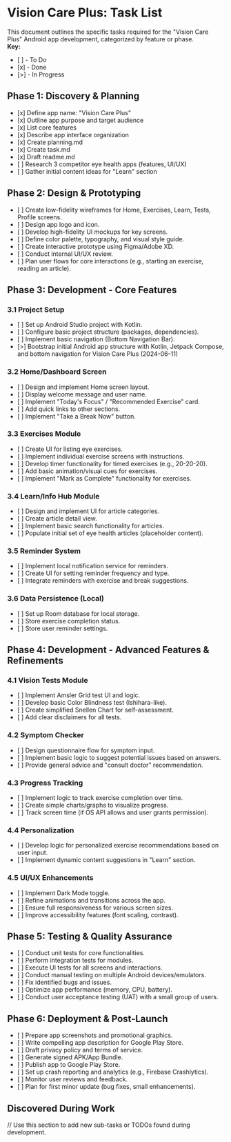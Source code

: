 # **Vision Care Plus: Task List**

This document outlines the specific tasks required for the "Vision Care Plus" Android app development, categorized by feature or phase.  
**Key:**

* \[ \] \- To Do  
* \[x\] \- Done  
* \[\>\] \- In Progress

## **Phase 1: Discovery & Planning**

* \[x\] Define app name: "Vision Care Plus"  
* \[x\] Outline app purpose and target audience  
* \[x\] List core features  
* \[x\] Describe app interface organization  
* \[x\] Create planning.md  
* \[x\] Create task.md  
* \[x\] Draft readme.md  
* \[ \] Research 3 competitor eye health apps (features, UI/UX)  
* \[ \] Gather initial content ideas for "Learn" section

## **Phase 2: Design & Prototyping**

* \[ \] Create low-fidelity wireframes for Home, Exercises, Learn, Tests, Profile screens.  
* \[ \] Design app logo and icon.  
* \[ \] Develop high-fidelity UI mockups for key screens.  
* \[ \] Define color palette, typography, and visual style guide.  
* \[ \] Create interactive prototype using Figma/Adobe XD.  
* \[ \] Conduct internal UI/UX review.  
* \[ \] Plan user flows for core interactions (e.g., starting an exercise, reading an article).

## **Phase 3: Development \- Core Features**

### **3.1 Project Setup**

* \[ \] Set up Android Studio project with Kotlin.  
* \[ \] Configure basic project structure (packages, dependencies).  
* \[ \] Implement basic navigation (Bottom Navigation Bar).
* [>] Bootstrap initial Android app structure with Kotlin, Jetpack Compose, and bottom navigation for Vision Care Plus (2024-06-11)

### **3.2 Home/Dashboard Screen**

* \[ \] Design and implement Home screen layout.  
* \[ \] Display welcome message and user name.  
* \[ \] Implement "Today's Focus" / "Recommended Exercise" card.  
* \[ \] Add quick links to other sections.  
* \[ \] Implement "Take a Break Now" button.

### **3.3 Exercises Module**

* \[ \] Create UI for listing eye exercises.  
* \[ \] Implement individual exercise screens with instructions.  
* \[ \] Develop timer functionality for timed exercises (e.g., 20-20-20).  
* \[ \] Add basic animation/visual cues for exercises.  
* \[ \] Implement "Mark as Complete" functionality for exercises.

### **3.4 Learn/Info Hub Module**

* \[ \] Design and implement UI for article categories.  
* \[ \] Create article detail view.  
* \[ \] Implement basic search functionality for articles.  
* \[ \] Populate initial set of eye health articles (placeholder content).

### **3.5 Reminder System**

* \[ \] Implement local notification service for reminders.  
* \[ \] Create UI for setting reminder frequency and type.  
* \[ \] Integrate reminders with exercise and break suggestions.

### **3.6 Data Persistence (Local)**

* \[ \] Set up Room database for local storage.  
* \[ \] Store exercise completion status.  
* \[ \] Store user reminder settings.

## **Phase 4: Development \- Advanced Features & Refinements**

### **4.1 Vision Tests Module**

* \[ \] Implement Amsler Grid test UI and logic.  
* \[ \] Develop basic Color Blindness test (Ishihara-like).  
* \[ \] Create simplified Snellen Chart for self-assessment.  
* \[ \] Add clear disclaimers for all tests.

### **4.2 Symptom Checker**

* \[ \] Design questionnaire flow for symptom input.  
* \[ \] Implement basic logic to suggest potential issues based on answers.  
* \[ \] Provide general advice and "consult doctor" recommendation.

### **4.3 Progress Tracking**

* \[ \] Implement logic to track exercise completion over time.  
* \[ \] Create simple charts/graphs to visualize progress.  
* \[ \] Track screen time (if OS API allows and user grants permission).

### **4.4 Personalization**

* \[ \] Develop logic for personalized exercise recommendations based on user input.  
* \[ \] Implement dynamic content suggestions in "Learn" section.

### **4.5 UI/UX Enhancements**

* \[ \] Implement Dark Mode toggle.  
* \[ \] Refine animations and transitions across the app.  
* \[ \] Ensure full responsiveness for various screen sizes.  
* \[ \] Improve accessibility features (font scaling, contrast).

## **Phase 5: Testing & Quality Assurance**

* \[ \] Conduct unit tests for core functionalities.  
* \[ \] Perform integration tests for modules.  
* \[ \] Execute UI tests for all screens and interactions.  
* \[ \] Conduct manual testing on multiple Android devices/emulators.  
* \[ \] Fix identified bugs and issues.  
* \[ \] Optimize app performance (memory, CPU, battery).  
* \[ \] Conduct user acceptance testing (UAT) with a small group of users.

## **Phase 6: Deployment & Post-Launch**

* \[ \] Prepare app screenshots and promotional graphics.  
* \[ \] Write compelling app description for Google Play Store.  
* \[ \] Draft privacy policy and terms of service.  
* \[ \] Generate signed APK/App Bundle.  
* \[ \] Publish app to Google Play Store.  
* \[ \] Set up crash reporting and analytics (e.g., Firebase Crashlytics).  
* \[ \] Monitor user reviews and feedback.  
* \[ \] Plan for first minor update (bug fixes, small enhancements).

## Discovered During Work

// Use this section to add new sub-tasks or TODOs found during development.